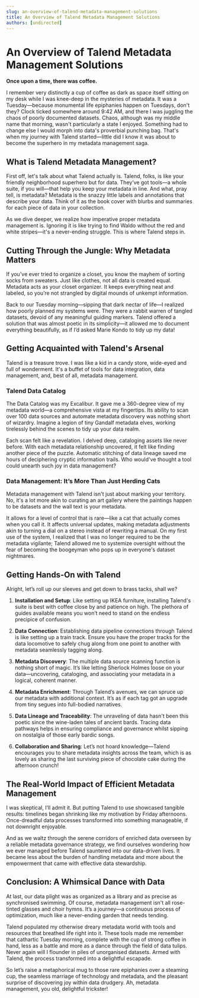 ```yaml
---
slug: an-overview-of-talend-metadata-management-solutions
title: An Overview of Talend Metadata Management Solutions
authors: [undirected]
---
```



# An Overview of Talend Metadata Management Solutions

**Once upon a time, there was coffee.**

I remember very distinctly a cup of coffee as dark as space itself sitting on my desk while I was knee-deep in the mysteries of metadata. It was a Tuesday—because monumental life epiphanies happen on Tuesdays, don't they? Clock ticked somewhere around 9:42 AM, and there I was juggling the chaos of poorly documented datasets. Chaos, although was my middle name that morning, wasn't particularly a state I enjoyed. Something had to change else I would morph into data's proverbial punching bag. That's when my journey with Talend started—little did I know it was about to become the superhero in my metadata management saga.

## What is Talend Metadata Management?

First off, let's talk about what Talend actually is. Talend, folks, is like your friendly neighborhood superhero but for data. They’ve got tools—a whole suite, if you will—that help you keep your metadata in line. And what, pray tell, is metadata? Metadata is the snazzy little labels and annotations that describe your data. Think of it as the book cover with blurbs and summaries for each piece of data in your collection.

As we dive deeper, we realize how imperative proper metadata management is. Ignoring it is like trying to find Waldo without the red and white stripes—it's a never-ending struggle. This is where Talend steps in.

## Cutting Through the Jungle: Why Metadata Matters

If you've ever tried to organize a closet, you know the mayhem of sorting socks from sweaters. Just like clothes, not all data is created equal. Metadata acts as your closet organizer. It keeps everything neat and labeled, so you’re not strangled by digital mounds of unkempt information.

Back to our Tuesday morning—sipping that dark nectar of life—I realized how poorly planned my systems were. They were a rabbit warren of tangled datasets, devoid of any meaningful guiding markers. Talend offered a solution that was almost poetic in its simplicity—it allowed me to document everything beautifully, as if I’d asked Marie Kondo to tidy up my data!

## Getting Acquainted with Talend's Arsenal

Talend is a treasure trove. I was like a kid in a candy store, wide-eyed and full of wonderment. It's a buffet of tools for data integration, data management, and, best of all, metadata management. 

### Talend Data Catalog

The Data Catalog was my Excalibur. It gave me a 360-degree view of my metadata world—a comprehensive vista at my fingertips. Its ability to scan over 100 data sources and automate metadata discovery was nothing short of wizardry. Imagine a legion of tiny Gandalf metadata elves, working tirelessly behind the scenes to tidy up your data realm.

Each scan felt like a revelation. I delved deep, cataloging assets like never before. With each metadata relationship uncovered, it felt like finding another piece of the puzzle. Automatic stitching of data lineage saved me hours of deciphering cryptic information trails. Who would've thought a tool could unearth such joy in data management?

### Data Management: It’s More Than Just Herding Cats

Metadata management with Talend isn't just about marking your territory. No, it's a lot more akin to curating an art gallery where the paintings happen to be datasets and the wall text is your metadata.

It allows for a level of control that is rare—like a cat that actually comes when you call it. It affects universal updates, making metadata adjustments akin to turning a dial on a stereo instead of rewriting a manual. On my first use of the system, I realized that I was no longer required to be the metadata vigilante; Talend allowed me to systemize oversight without the fear of becoming the boogeyman who pops up in everyone's dataset nightmares.

## Getting Hands-On with Talend

Alright, let’s roll up our sleeves and get down to brass tacks, shall we?

1. **Installation and Setup**: Like setting up IKEA furniture, installing Talend's suite is best with coffee close by and patience on high. The plethora of guides available means you won’t need to stand on the endless precipice of confusion.

2. **Data Connection**: Establishing data pipeline connections through Talend is like setting up a train track. Ensure you have the proper tracks for the data locomotive to safely chug along from one point to another with metadata seamlessly tagging along.

3. **Metadata Discovery**: The multiple data source scanning function is nothing short of magic. It’s like letting Sherlock Holmes loose on your data—uncovering, cataloging, and associating your metadata in a logical, coherent manner.

4. **Metadata Enrichment**: Through Talend’s avenues, we can spruce up our metadata with additional context. It’s as if each tag got an upgrade from tiny segues into full-bodied narratives.

5. **Data Lineage and Traceability**: The unraveling of data hasn't been this poetic since the wine-laden tales of ancient bards. Tracing data pathways helps in ensuring compliance and governance whilst sipping on nostalgia of those early bardic songs.

6. **Collaboration and Sharing**: Let’s not hoard knowledge—Talend encourages you to share metadata insights across the team, which is as lovely as sharing the last surviving piece of chocolate cake during the afternoon crunch!

## The Real-World Impact of Efficient Metadata Management

I was skeptical, I’ll admit it. But putting Talend to use showcased tangible results: timelines began shrinking like my motivation by Friday afternoons. Once-dreadful data processes transformed into something manageable, if not downright enjoyable.

And as we waltz through the serene corridors of enriched data overseen by a reliable metadata governance strategy, we find ourselves wondering how we ever managed before Talend sauntered into our data-driven lives. It became less about the burden of handling metadata and more about the empowerment that came with effective data stewardship. 

## Conclusion: A Whimsical Dance with Data

At last, our data plight was as organized as a library and as precise as synchronised swimming. Of course, metadata management isn't all rose-tinted glasses and choir hymns. It’s a journey—a continuous process of optimization, much like a never-ending garden that needs tending.

Talend populated my otherwise dreary metadata world with tools and resources that breathed life right into it. These tools made me remember that cathartic Tuesday morning, complete with the cup of strong coffee in hand, less as a battle and more as a dance through the field of data tulips. Never again will I flounder in piles of unorganised datasets. Armed with Talend, the process transformed into a delightful escapade.

So let’s raise a metaphorical mug to those rare epiphanies over a steaming cup, the seamless marriage of technology and metadata, and the pleasant surprise of discovering joy within data drudgery. Ah, metadata management, you old, delightful trickster!